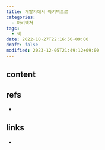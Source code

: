 ```yaml
---
title: 개발자에서 아키텍트로
categories:
  - 아키텍처
tags:
  - 책
date: 2022-10-27T22:16:50+09:00
draft: false
modified: 2023-12-05T21:49:12+09:00
---
```


## content



## refs
- 


## links
- 
